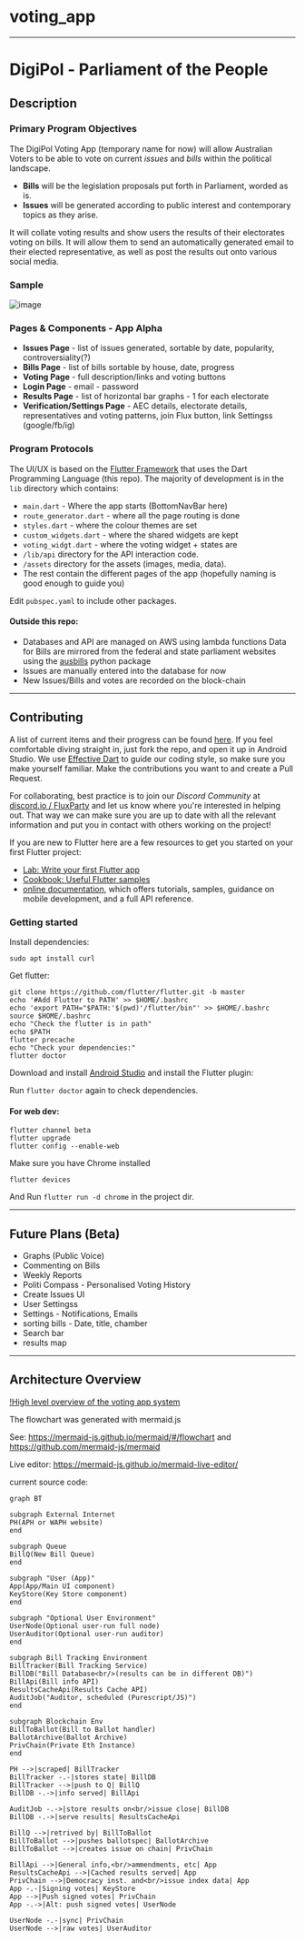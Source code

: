 # voting_app

--------------------------------------------------------------------------------

# DigiPol - Parliament of the People

## Description

### Primary Program Objectives

The DigiPol Voting App (temporary name for now) will allow Australian Voters to be able to vote on current _issues_ and _bills_ within the political landscape.

- **Bills** will be the legislation proposals put forth in Parliament, worded as is.
- **Issues** will be generated according to public interest and contemporary topics as they arise.

It will collate voting results and show users the results of their electorates voting on bills. It will allow them to send an automatically generated email to their elected representative, as well as post the results out onto various social media.

### Sample

![image](/assets/graphics/sample.gif)

### Pages & Components - App Alpha

- **Issues Page** - list of issues generated, sortable by date, popularity, controversiality(?)
- **Bills Page** - list of bills sortable by house, date, progress
- **Voting Page** - full description/links and voting buttons
- **Login Page** - email - password
- **Results Page** - list of horizontal bar graphs - 1 for each electorate
- **Verification/Settings Page** - AEC details, electorate details, representatives and voting patterns, join Flux button, link Settingss (google/fb/ig)

### Program Protocols

The UI/UX is based on the [Flutter Framework](https://flutter.dev/) that uses the Dart Programming Language (this repo). The majority of development is in the `lib` directory which contains:

- `main.dart` - Where the app starts (BottomNavBar here)
- `route_generator.dart` - where all the page routing is done
- `styles.dart` - where the colour themes are set
- `custom_widgets.dart` - where the shared widgets are kept
- `voting_widgt.dart` - where the voting widget + states are
- `/lib/api` directory for the API interaction code.
- `/assets` directory for the assets (images, media, data).
- The rest contain the different pages of the app (hopefully naming is good enough to guide you)

Edit `pubspec.yaml` to include other packages.

#### Outside this repo:

- Databases and API are managed on AWS using lambda functions Data for Bills are mirrored from the federal and state parliament websites using the [ausbills](https://github.com/KipCrossing/Aus-Bills) python package
- Issues are manually entered into the database for now
- New Issues/Bills and votes are recorded on the block-chain

--------------------------------------------------------------------------------

## Contributing

A list of current items and their progress can be found [here](https://github.com/voteflux/voting_app/projects/1). If you feel comfortable diving straight in, just fork the repo, and open it up in Android Studio. We use [Effective Dart](https://dart.dev/guides/language/effective-dart) to guide our coding style, so make sure you make yourself familiar. Make the contributions you want to and create a Pull Request.

For collaborating, best practice is to join our _Discord Community_ at [discord.io / FluxParty](discord.io/FluxParty) and let us know where you're interested in helping out. That way we can make sure you are up to date with all the relevant information and put you in contact with others working on the project!

If you are new to Flutter here are a few resources to get you started on your first Flutter project:

- [Lab: Write your first Flutter app](https://flutter.dev/docs/get-started/codelab)
- [Cookbook: Useful Flutter samples](https://flutter.dev/docs/cookbook)
- [online documentation](https://flutter.dev/docs), which offers tutorials, samples, guidance on mobile development, and a full API reference.

### Getting started

Install dependencies:

```
sudo apt install curl
```

Get flutter:

```
git clone https://github.com/flutter/flutter.git -b master
echo '#Add Flutter to PATH' >> $HOME/.bashrc
echo 'export PATH="$PATH:'$(pwd)'/flutter/bin"' >> $HOME/.bashrc
source $HOME/.bashrc
echo "Check the flutter is in path"
echo $PATH
flutter precache
echo "Check your dependencies:"
flutter doctor
```

Download and install [Android Studio](https://developer.android.com/studio) and install the Flutter plugin:

Run `flutter doctor` again to check dependencies.

#### For web dev:

```
flutter channel beta
flutter upgrade
flutter config --enable-web
```

Make sure you have Chrome installed

```
flutter devices
```

And Run `flutter run -d chrome` in the project dir.

--------------------------------------------------------------------------------

## Future Plans (Beta)

- Graphs (Public Voice)
- Commenting on Bills
- Weekly Reports
- Politi Compass - Personalised Voting History
- Create Issues UI
- User Settingss
- Settings - Notifications, Emails
- sorting bills - Date, title, chamber
- Search bar
- results map

----------

## Architecture Overview

[!High level overview of the voting app system](/docs/images/voting-app-system-flowchart.svg)

<!-- can't put  mermaid.js code straight in an HTML comment because
it uses the closing tag in its syntax. So let's just display:none it -->
<p style="display:none">

The flowchart was generated with mermaid.js

See: https://mermaid-js.github.io/mermaid/#/flowchart and https://github.com/mermaid-js/mermaid

Live editor: https://mermaid-js.github.io/mermaid-live-editor/

current source code:

```mermaid
graph BT

subgraph External Internet
PH(APH or WAPH website)
end

subgraph Queue
BillQ(New Bill Queue)
end

subgraph "User (App)"
App(App/Main UI component)
KeyStore(Key Store component)
end

subgraph "Optional User Environment"
UserNode(Optional user-run full node)
UserAuditor(Optional user-run auditor)
end

subgraph Bill Tracking Environment
BillTracker(Bill Tracking Service)
BillDB("Bill Database<br/>(results can be in different DB)")
BillApi(Bill info API)
ResultsCacheApi(Results Cache API)
AuditJob("Auditor, scheduled (Purescript/JS)")
end

subgraph Blockchain Env
BillToBallot(Bill to Ballot handler)
BallotArchive(Ballot Archive)
PrivChain(Private Eth Instance)
end

PH -->|scraped| BillTracker
BillTracker -.-|stores state| BillDB
BillTracker -->|push to Q| BillQ
BillDB -.->|info served| BillApi

AuditJob -.->|store results on<br/>issue close| BillDB
BillDB -.->|serve results| ResultsCacheApi

BillQ -->|retrived by| BillToBallot
BillToBallot -->|pushes ballotspec| BallotArchive
BillToBallot -->|creates issue on chain| PrivChain

BillApi -->|General info,<br/>ammendments, etc| App 
ResultsCacheApi -->|Cached results served| App 
PrivChain -->|Democracy inst. and<br/>issue index data| App
App -.-|Signing votes| KeyStore
App -->|Push signed votes| PrivChain
App -.->|Alt: push signed votes| UserNode

UserNode -.-|sync| PrivChain
UserNode -->|raw votes| UserAuditor
```

<p>